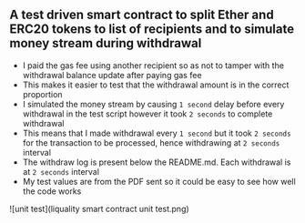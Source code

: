 ## A test driven smart contract to split Ether and ERC20 tokens to list of recipients and to simulate money stream during withdrawal


* I paid the gas fee using another recipient so as not to tamper with the withdrawal balance update after paying gas fee
* This makes it easier to test that the withdrawal amount is in the correct proportion
* I simulated the money stream by causing `1 second` delay before every withdrawal in the test script however it took `2 seconds` to complete withdrawal
* This means that I made withdrawal every `1 second` but it took `2 seconds` for the transaction to be processed, hence withdrawing at `2 seconds` interval
* The withdraw log is present below the README.md. Each withdrawal is at `2 seconds` interval
* My test values are from the PDF sent so it could be easy to see how well the code works


![unit test](liquality smart contract unit test.png)